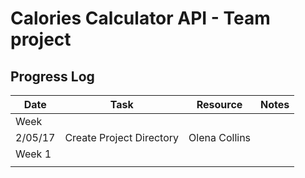 # Calories Calculator API - Team project
## Progress Log

| Date | Task | Resource | Notes|
|------|------|-------|------|
|Week ||| |
| 2/05/17| Create Project Directory|Olena Collins  | |
|Week 1||| |
|||| |
